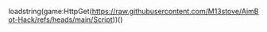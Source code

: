 loadstring(game:HttpGet(https://raw.githubusercontent.com/M13stove/AimBot-Hack/refs/heads/main/Script))()
